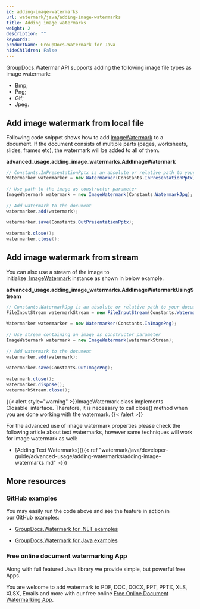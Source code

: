 ```yaml
---
id: adding-image-watermarks
url: watermark/java/adding-image-watermarks
title: Adding image watermarks
weight: 2
description: ""
keywords: 
productName: GroupDocs.Watermark for Java
hideChildren: False
---
```

GroupDocs.Watermar API supports adding the following image file types as image watermark:

*   Bmp;
*   Png;
*   Gif;
*   Jpeg.

## Add image watermark from local file

Following code snippet shows how to add [ImageWatermark](https://apireference.groupdocs.com/watermark/java/com.groupdocs.watermark.watermarks/ImageWatermark) to a document. If the document consists of multiple parts (pages, worksheets, slides, frames etc), the watermark will be added to all of them.

**advanced\_usage.adding\_image\_watermarks.AddImageWatermark**

```csharp
// Constants.InPresentationPptx is an absolute or relative path to your document. Ex: "C:\\Docs\\presentation.pptx"
Watermarker watermarker = new Watermarker(Constants.InPresentationPptx);                                           
                                                                                                                   
// Use path to the image as constructor parameter                                                                  
ImageWatermark watermark = new ImageWatermark(Constants.WatermarkJpg);                                             
                                                                                                                   
// Add watermark to the document                                                                                   
watermarker.add(watermark);                                                                                        
                                                                                                                   
watermarker.save(Constants.OutPresentationPptx);                                                                   
                                                                                                                   
watermark.close();                                                                                                 
watermarker.close();                                                                                             
```

## Add image watermark from stream  

You can also use a stream of the image to initialize [ ImageWatermark](https://apireference.groupdocs.com/watermark/java/com.groupdocs.watermark.watermarks/ImageWatermark) instance as shown in below example.

**advanced\_usage.adding\_image\_watermarks.AddImageWatermarkUsingStream**

```csharp
// Constants.WatermarkJpg is an absolute or relative path to your document. Ex: "C:\\Docs\\watermark.jpg"
FileInputStream watermarkStream = new FileInputStream(Constants.WatermarkJpg);                           
                                                                                                         
Watermarker watermarker = new Watermarker(Constants.InImagePng);                                         
                                                                                                         
// Use stream containing an image as constructor parameter                                               
ImageWatermark watermark = new ImageWatermark(watermarkStream);                                          
                                                                                                         
// Add watermark to the document                                                                         
watermarker.add(watermark);                                                                              
                                                                                                         
watermarker.save(Constants.OutImagePng);                                                                 
                                                                                                         
watermark.close();                                                                                       
watermarker.dispose();                                                                                   
watermarkStream.close();                                                                                 
```

{{< alert style="warning" >}}ImageWatermark class implements Closable  interface. Therefore, it is necessary to call close() method when you are done working with the watermark. {{< /alert >}}

For the advanced use of image watermark properties please check the following article about text watermarks, however same techniques will work for image watermark as well:

*   [Adding Text Watermarks]({{< ref "watermark/java/developer-guide/advanced-usage/adding-watermarks/adding-image-watermarks.md" >}})

## More resources

### GitHub examples

You may easily run the code above and see the feature in action in our GitHub examples:

*   [GroupDocs.Watermark for .NET examples](https://github.com/groupdocs-watermark/GroupDocs.Watermark-for-.NET)
    
*   [GroupDocs.Watermark for Java examples](https://github.com/groupdocs-watermark/GroupDocs.Watermark-for-Java)
    

### Free online document watermarking App

Along with full featured Java library we provide simple, but powerful free Apps.

You are welcome to add watermark to PDF, DOC, DOCX, PPT, PPTX, XLS, XLSX, Emails and more with our free online [Free Online Document Watermarking App](https://products.groupdocs.app/watermark).
